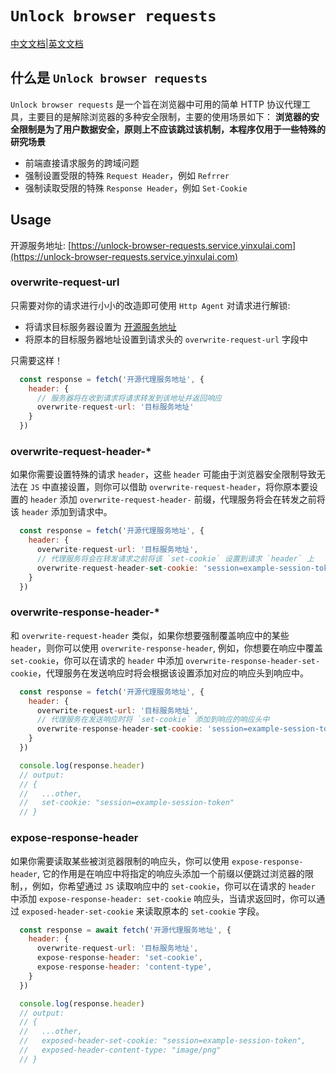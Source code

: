 # `Unlock browser requests`

[中文文档](https://github.com/yinxulai/unlock-browser-requests/blob/main/README_CN.md)|[英文文档](https://github.com/yinxulai/unlock-browser-requests/blob/main/README.md)

## 什么是 `Unlock browser requests`

`Unlock browser requests` 是一个旨在浏览器中可用的简单 HTTP 协议代理工具，主要目的是解除浏览器的多种安全限制，主要的使用场景如下：
**浏览器的安全限制是为了用户数据安全，原则上不应该跳过该机制，本程序仅用于一些特殊的研究场景**

- 前端直接请求服务的跨域问题
- 强制设置受限的特殊 `Request Header`，例如 `Refrrer`
- 强制读取受限的特殊 `Response Header`，例如 `Set-Cookie`

## Usage

开源服务地址: [https://unlock-browser-requests.service.yinxulai.com](https://unlock-browser-requests.service.yinxulai.com)

### overwrite-request-url

只需要对你的请求进行小小的改造即可使用 `Http Agent` 对请求进行解锁:

- 将请求目标服务器设置为 [开源服务地址](#usage)
- 将原本的目标服务器地址设置到请求头的 `overwrite-request-url` 字段中

只需要这样！

```js
  const response = fetch('开源代理服务地址', {
    header: {
      // 服务器将在收到请求将请求转发到该地址并返回响应
      overwrite-request-url: '目标服务地址'
    }
  })
```

### overwrite-request-header-*

如果你需要设置特殊的请求 `header`，这些 `header` 可能由于浏览器安全限制导致无法在 `JS` 中直接设置，则你可以借助 `overwrite-request-header`，将你原本要设置的 `header` 添加 `overwrite-request-header-` 前缀，代理服务将会在转发之前将该 `header` 添加到请求中。

```js
  const response = fetch('开源代理服务地址', {
    header: {
      overwrite-request-url: '目标服务地址',
      // 代理服务将会在转发请求之前将该 `set-cookie` 设置到请求 `header` 上
      overwrite-request-header-set-cookie: 'session=example-session-token'
    }
  })
```

### overwrite-response-header-*

和 `overwrite-request-header` 类似，如果你想要强制覆盖响应中的某些 `header`，则你可以使用 `overwrite-response-header`,
例如，你想要在响应中覆盖 `set-cookie`，你可以在请求的 `header` 中添加 `overwrite-response-header-set-cookie`，代理服务在发送响应时将会根据该设置添加对应的响应头到响应中。

```js
  const response = fetch('开源代理服务地址', {
    header: {
      overwrite-request-url: '目标服务地址',
      // 代理服务在发送响应时将 `set-cookie` 添加到响应的响应头中
      overwrite-response-header-set-cookie: 'session=example-session-token'
    }
  })

  console.log(response.header)
  // output:
  // {
  //   ...other,
  //   set-cookie: "session=example-session-token"
  // }
```

### expose-response-header

如果你需要读取某些被浏览器限制的响应头，你可以使用 `expose-response-header`, 它的作用是在响应中将指定的响应头添加一个前缀以便跳过浏览器的限制，，例如，你希望通过 `JS` 读取响应中的 `set-cookie`，你可以在请求的 `header` 中添加 `expose-response-header: set-cookie` 响应头，当请求返回时，你可以通过 `exposed-header-set-cookie` 来读取原本的 `set-cookie` 字段。

```js
  const response = await fetch('开源代理服务地址', {
    header: {
      overwrite-request-url: '目标服务地址',
      expose-response-header: 'set-cookie',
      expose-response-header: 'content-type',
    }
  })

  console.log(response.header)
  // output:
  // {
  //   ...other,
  //   exposed-header-set-cookie: "session=example-session-token",
  //   exposed-header-content-type: "image/png"
  // }
```
